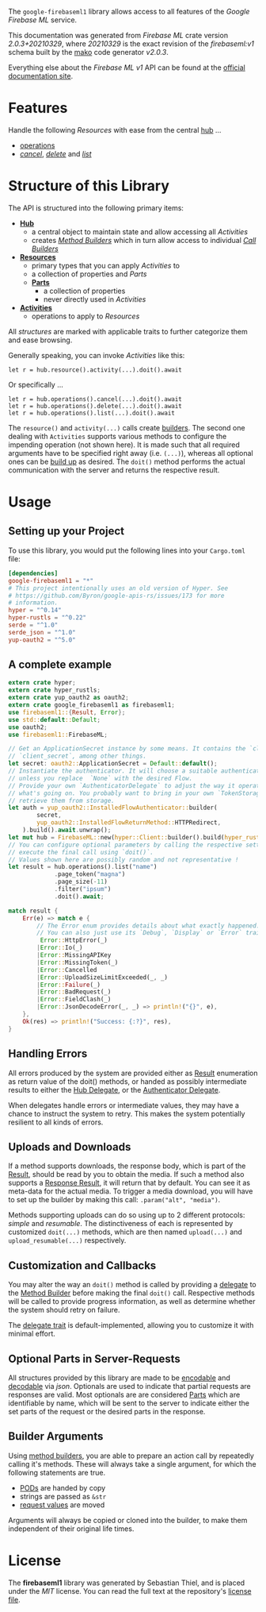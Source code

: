 <!---
DO NOT EDIT !
This file was generated automatically from 'src/mako/api/README.md.mako'
DO NOT EDIT !
-->
The `google-firebaseml1` library allows access to all features of the *Google Firebase ML* service.

This documentation was generated from *Firebase ML* crate version *2.0.3+20210329*, where *20210329* is the exact revision of the *firebaseml:v1* schema built by the [mako](http://www.makotemplates.org/) code generator *v2.0.3*.

Everything else about the *Firebase ML* *v1* API can be found at the
[official documentation site](https://firebase.google.com).
# Features

Handle the following *Resources* with ease from the central [hub](https://docs.rs/google-firebaseml1/2.0.3+20210329/google_firebaseml1/FirebaseML) ... 

* [operations](https://docs.rs/google-firebaseml1/2.0.3+20210329/google_firebaseml1/api::Operation)
 * [*cancel*](https://docs.rs/google-firebaseml1/2.0.3+20210329/google_firebaseml1/api::OperationCancelCall), [*delete*](https://docs.rs/google-firebaseml1/2.0.3+20210329/google_firebaseml1/api::OperationDeleteCall) and [*list*](https://docs.rs/google-firebaseml1/2.0.3+20210329/google_firebaseml1/api::OperationListCall)




# Structure of this Library

The API is structured into the following primary items:

* **[Hub](https://docs.rs/google-firebaseml1/2.0.3+20210329/google_firebaseml1/FirebaseML)**
    * a central object to maintain state and allow accessing all *Activities*
    * creates [*Method Builders*](https://docs.rs/google-firebaseml1/2.0.3+20210329/google_firebaseml1/client::MethodsBuilder) which in turn
      allow access to individual [*Call Builders*](https://docs.rs/google-firebaseml1/2.0.3+20210329/google_firebaseml1/client::CallBuilder)
* **[Resources](https://docs.rs/google-firebaseml1/2.0.3+20210329/google_firebaseml1/client::Resource)**
    * primary types that you can apply *Activities* to
    * a collection of properties and *Parts*
    * **[Parts](https://docs.rs/google-firebaseml1/2.0.3+20210329/google_firebaseml1/client::Part)**
        * a collection of properties
        * never directly used in *Activities*
* **[Activities](https://docs.rs/google-firebaseml1/2.0.3+20210329/google_firebaseml1/client::CallBuilder)**
    * operations to apply to *Resources*

All *structures* are marked with applicable traits to further categorize them and ease browsing.

Generally speaking, you can invoke *Activities* like this:

```Rust,ignore
let r = hub.resource().activity(...).doit().await
```

Or specifically ...

```ignore
let r = hub.operations().cancel(...).doit().await
let r = hub.operations().delete(...).doit().await
let r = hub.operations().list(...).doit().await
```

The `resource()` and `activity(...)` calls create [builders][builder-pattern]. The second one dealing with `Activities` 
supports various methods to configure the impending operation (not shown here). It is made such that all required arguments have to be 
specified right away (i.e. `(...)`), whereas all optional ones can be [build up][builder-pattern] as desired.
The `doit()` method performs the actual communication with the server and returns the respective result.

# Usage

## Setting up your Project

To use this library, you would put the following lines into your `Cargo.toml` file:

```toml
[dependencies]
google-firebaseml1 = "*"
# This project intentionally uses an old version of Hyper. See
# https://github.com/Byron/google-apis-rs/issues/173 for more
# information.
hyper = "^0.14"
hyper-rustls = "^0.22"
serde = "^1.0"
serde_json = "^1.0"
yup-oauth2 = "^5.0"
```

## A complete example

```Rust
extern crate hyper;
extern crate hyper_rustls;
extern crate yup_oauth2 as oauth2;
extern crate google_firebaseml1 as firebaseml1;
use firebaseml1::{Result, Error};
use std::default::Default;
use oauth2;
use firebaseml1::FirebaseML;

// Get an ApplicationSecret instance by some means. It contains the `client_id` and 
// `client_secret`, among other things.
let secret: oauth2::ApplicationSecret = Default::default();
// Instantiate the authenticator. It will choose a suitable authentication flow for you, 
// unless you replace  `None` with the desired Flow.
// Provide your own `AuthenticatorDelegate` to adjust the way it operates and get feedback about 
// what's going on. You probably want to bring in your own `TokenStorage` to persist tokens and
// retrieve them from storage.
let auth = yup_oauth2::InstalledFlowAuthenticator::builder(
        secret,
        yup_oauth2::InstalledFlowReturnMethod::HTTPRedirect,
    ).build().await.unwrap();
let mut hub = FirebaseML::new(hyper::Client::builder().build(hyper_rustls::HttpsConnector::with_native_roots()), auth);
// You can configure optional parameters by calling the respective setters at will, and
// execute the final call using `doit()`.
// Values shown here are possibly random and not representative !
let result = hub.operations().list("name")
             .page_token("magna")
             .page_size(-11)
             .filter("ipsum")
             .doit().await;

match result {
    Err(e) => match e {
        // The Error enum provides details about what exactly happened.
        // You can also just use its `Debug`, `Display` or `Error` traits
         Error::HttpError(_)
        |Error::Io(_)
        |Error::MissingAPIKey
        |Error::MissingToken(_)
        |Error::Cancelled
        |Error::UploadSizeLimitExceeded(_, _)
        |Error::Failure(_)
        |Error::BadRequest(_)
        |Error::FieldClash(_)
        |Error::JsonDecodeError(_, _) => println!("{}", e),
    },
    Ok(res) => println!("Success: {:?}", res),
}

```
## Handling Errors

All errors produced by the system are provided either as [Result](https://docs.rs/google-firebaseml1/2.0.3+20210329/google_firebaseml1/client::Result) enumeration as return value of
the doit() methods, or handed as possibly intermediate results to either the 
[Hub Delegate](https://docs.rs/google-firebaseml1/2.0.3+20210329/google_firebaseml1/client::Delegate), or the [Authenticator Delegate](https://docs.rs/yup-oauth2/*/yup_oauth2/trait.AuthenticatorDelegate.html).

When delegates handle errors or intermediate values, they may have a chance to instruct the system to retry. This 
makes the system potentially resilient to all kinds of errors.

## Uploads and Downloads
If a method supports downloads, the response body, which is part of the [Result](https://docs.rs/google-firebaseml1/2.0.3+20210329/google_firebaseml1/client::Result), should be
read by you to obtain the media.
If such a method also supports a [Response Result](https://docs.rs/google-firebaseml1/2.0.3+20210329/google_firebaseml1/client::ResponseResult), it will return that by default.
You can see it as meta-data for the actual media. To trigger a media download, you will have to set up the builder by making
this call: `.param("alt", "media")`.

Methods supporting uploads can do so using up to 2 different protocols: 
*simple* and *resumable*. The distinctiveness of each is represented by customized 
`doit(...)` methods, which are then named `upload(...)` and `upload_resumable(...)` respectively.

## Customization and Callbacks

You may alter the way an `doit()` method is called by providing a [delegate](https://docs.rs/google-firebaseml1/2.0.3+20210329/google_firebaseml1/client::Delegate) to the 
[Method Builder](https://docs.rs/google-firebaseml1/2.0.3+20210329/google_firebaseml1/client::CallBuilder) before making the final `doit()` call. 
Respective methods will be called to provide progress information, as well as determine whether the system should 
retry on failure.

The [delegate trait](https://docs.rs/google-firebaseml1/2.0.3+20210329/google_firebaseml1/client::Delegate) is default-implemented, allowing you to customize it with minimal effort.

## Optional Parts in Server-Requests

All structures provided by this library are made to be [encodable](https://docs.rs/google-firebaseml1/2.0.3+20210329/google_firebaseml1/client::RequestValue) and 
[decodable](https://docs.rs/google-firebaseml1/2.0.3+20210329/google_firebaseml1/client::ResponseResult) via *json*. Optionals are used to indicate that partial requests are responses 
are valid.
Most optionals are are considered [Parts](https://docs.rs/google-firebaseml1/2.0.3+20210329/google_firebaseml1/client::Part) which are identifiable by name, which will be sent to 
the server to indicate either the set parts of the request or the desired parts in the response.

## Builder Arguments

Using [method builders](https://docs.rs/google-firebaseml1/2.0.3+20210329/google_firebaseml1/client::CallBuilder), you are able to prepare an action call by repeatedly calling it's methods.
These will always take a single argument, for which the following statements are true.

* [PODs][wiki-pod] are handed by copy
* strings are passed as `&str`
* [request values](https://docs.rs/google-firebaseml1/2.0.3+20210329/google_firebaseml1/client::RequestValue) are moved

Arguments will always be copied or cloned into the builder, to make them independent of their original life times.

[wiki-pod]: http://en.wikipedia.org/wiki/Plain_old_data_structure
[builder-pattern]: http://en.wikipedia.org/wiki/Builder_pattern
[google-go-api]: https://github.com/google/google-api-go-client

# License
The **firebaseml1** library was generated by Sebastian Thiel, and is placed 
under the *MIT* license.
You can read the full text at the repository's [license file][repo-license].

[repo-license]: https://github.com/Byron/google-apis-rsblob/main/LICENSE.md
